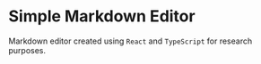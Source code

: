 # Simple Markdown Editor

Markdown editor created using `React` and `TypeScript` for research purposes.

